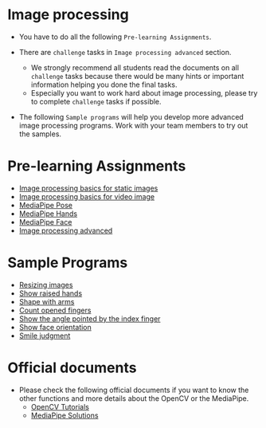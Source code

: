 # Image processing
- You have to do all the following `Pre-learning Assignments`.

- There are `challenge` tasks in `Image processing advanced` section.
    - We strongly recommend all students read the documents on all `challenge` tasks because there would be many hints or important information helping you done the final tasks.
    - Especially you want to work hard about image processing, please try to complete `challenge` tasks if possible. 

- The following `Sample programs` will help you develop more advanced image processing programs. Work with your team members to try out the samples.

# Pre-learning Assignments
- [Image processing basics for static images](basics/basics_01.md)
- [Image processing basics for video image](basics/basics_02.md)
- [MediaPipe Pose](mediapipe/pose.md)
- [MediaPipe Hands](mediapipe/hands.md)
- [MediaPipe Face](mediapipe/face.md)
- [Image processing advanced](advanced/holistic.md)

# Sample Programs
- [Resizing images](samples/resizing_images.md)
- [Show raised hands](samples/show_raised_hands.md)
- [Shape with arms](samples/shape_with_arms.md)
- [Count opened fingers](samples/count_opened_fingers.md)
- [Show the angle pointed by the index finger](samples/show_angle.md)
- [Show face orientation](samples/show_face_orientation.md)
- [Smile judgment](samples/smile_judgement.md)

# Official documents
- Please check the following official documents if you want to know the other functions and more details about the OpenCV or the MediaPipe.
	- [OpenCV Tutorials](https://docs.opencv.org/4.5.2/d9/df8/tutorial_root.html)
	- [MediaPipe Solutions](https://google.github.io/mediapipe/solutions/solutions.html)

